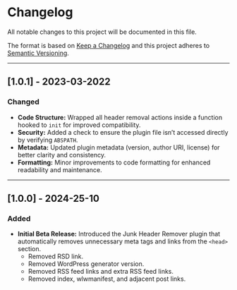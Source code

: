 # Changelog

All notable changes to this project will be documented in this file.

The format is based on [Keep a Changelog](https://keepachangelog.com/en/1.0.0/) and this project adheres to [Semantic Versioning](https://semver.org/spec/v2.0.0.html).

---

## [1.0.1] - 2023-03-2022

### Changed
- **Code Structure:** Wrapped all header removal actions inside a function hooked to `init` for improved compatibility.
- **Security:** Added a check to ensure the plugin file isn’t accessed directly by verifying `ABSPATH`.
- **Metadata:** Updated plugin metadata (version, author URI, license) for better clarity and consistency.
- **Formatting:** Minor improvements to code formatting for enhanced readability and maintenance.

---

## [1.0.0] - 2024-25-10

### Added
- **Initial Beta Release:** Introduced the Junk Header Remover plugin that automatically removes unnecessary meta tags and links from the `<head>` section.
  - Removed RSD link.
  - Removed WordPress generator version.
  - Removed RSS feed links and extra RSS feed links.
  - Removed index, wlwmanifest, and adjacent post links.

